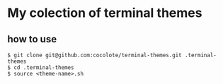 # My colection of terminal themes

how to use
---

```
$ git clone git@github.com:cocolote/terminal-themes.git .terminal-themes
$ cd .terminal-themes
$ source <theme-name>.sh

```
